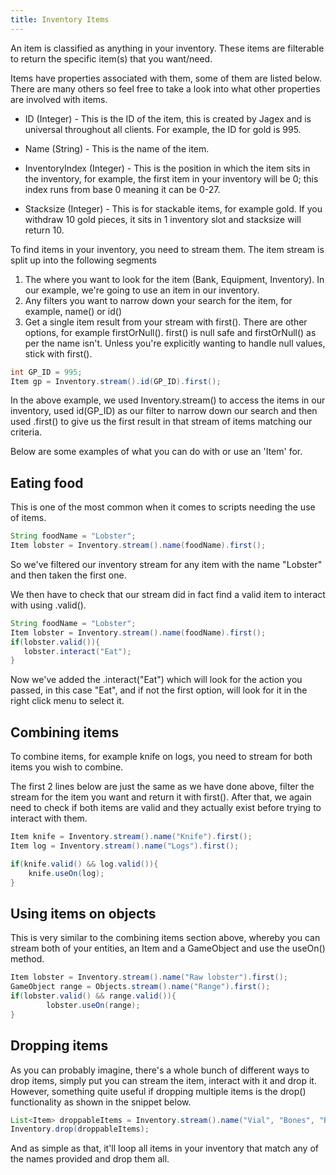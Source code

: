 ```yaml
---
title: Inventory Items
---
```


An item is classified as anything in your inventory. These items are filterable to return the specific item(s) that you want/need.

Items have properties associated with them, some of them are listed below. There are many others so feel free to take a look into what other properties are involved with items.
* ID (Integer) - This is the ID of the item, this is created by Jagex and is universal throughout all clients. For example, the ID for gold is 995.


* Name (String) - This is the name of the item.


* InventoryIndex (Integer) - This is the position in which the item sits in the inventory, for example, the first item in your inventory will be 0; this index runs from base 0 meaning it can be 0-27.


* Stacksize (Integer) - This is for stackable items, for example gold. If you withdraw 10 gold pieces, it sits in 1 inventory slot and stacksize will return 10.


To find items in your inventory, you need to stream them. The item stream is split up into the following segments
1. The where you want to look for the item (Bank, Equipment, Inventory). In our example, we're going to use an item in our inventory.
2. Any filters you want to narrow down your search for the item, for example, name() or id()
3. Get a single item result from your stream with first(). There are other options, for example firstOrNull(). first() is null safe and firstOrNull() as per the name isn't. Unless you're explicitly wanting to handle null values, stick with first().

```java
int GP_ID = 995;
Item gp = Inventory.stream().id(GP_ID).first();
```
In the above example, we used Inventory.stream() to access the items in our inventory, used id(GP_ID) as our filter to narrow down our search and then used .first() to give us the first result in that stream of items matching our criteria.

Below are some examples of what you can do with or use an 'Item' for.

## Eating food

This is one of the most common when it comes to scripts needing the use of items.
```java
String foodName = "Lobster";
Item lobster = Inventory.stream().name(foodName).first();
```
So we've filtered our inventory stream for any item with the name "Lobster" and then taken the first one.

We then have to check that our stream did in fact find a valid item to interact with using .valid().

```java
String foodName = "Lobster";
Item lobster = Inventory.stream().name(foodName).first();
if(lobster.valid()){
   lobster.interact("Eat");
}
```
Now we've added the .interact("Eat") which will look for the action you passed, in this case "Eat", and if not the first option, will look for it in the right click menu to select it.

## Combining items

To combine items, for example knife on logs, you need to stream for both items you wish to combine.

The first 2 lines below are just the same as we have done above, filter the stream for the item you want and return it with first().
After that, we again need to check if both items are valid and they actually exist before trying to interact with them.
```java
Item knife = Inventory.stream().name("Knife").first();
Item log = Inventory.stream().name("Logs").first();

if(knife.valid() && log.valid()){
    knife.useOn(log);    
}
```

## Using items on objects

This is very similar to the combining items section above, whereby you can stream both of your entities, an Item and a GameObject and use the useOn() method.
```java
Item lobster = Inventory.stream().name("Raw lobster").first();
GameObject range = Objects.stream().name("Range").first();
if(lobster.valid() && range.valid()){
        lobster.useOn(range);
}
```

## Dropping items

As you can probably imagine, there's a whole bunch of different ways to drop items, simply put you can stream the item, interact with it and drop it.
However, something quite useful if dropping multiple items is the drop() functionality as shown in the snippet below.

```java
List<Item> droppableItems = Inventory.stream().name("Vial", "Bones", "Burnt lobster", "Crushed gem", "Twisted bow").list();
Inventory.drop(droppableItems);
```
And as simple as that, it'll loop all items in your inventory that match any of the names provided and drop them all.
